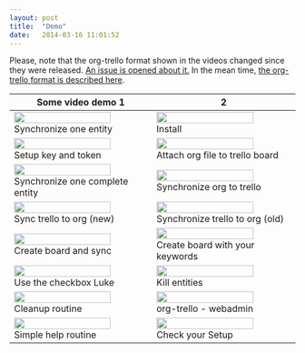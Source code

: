 ```yaml
---
layout: post
title:  "Demo"
date:   2014-03-16 11:01:52
---
```



Please, note that the org-trello format shown in the videos changed since they were released.
[An issue is opened about it.](https://github.com/org-trello/org-trello/issues/136)
In the mean time, [the org-trello format is described here](http://org-trello.github.io/usage.html#format).


Some video demo 1                                                                                             | 2
--------------------------------------------------------------------------------------------------------------|-----------------------------------------------------------------------------------
[<img style="width:85%" src="https://i1.ytimg.com/vi/ILPs74L5LFU/0.jpg" />](http://youtu.be/ILPs74L5LFU) <br /> Synchronize one entity | [<img style="width:85%" src="https://i1.ytimg.com/vi/e3NzllAHbHY/0.jpg" />](http://youtu.be/e3NzllAHbHY) <br /> Install
[<img style="width:85%" src="https://i1.ytimg.com/vi/ReUp1Wn5scc/0.jpg" />](http://youtu.be/ReUp1Wn5scc) <br /> Setup key and token    | [<img style="width:85%" src="https://i1.ytimg.com/vi/2PT8K1HG-eY/0.jpg" />](http://youtu.be/2PT8K1HG-eY) <br /> Attach org file to trello board
[<img style="width:85%" src="https://i1.ytimg.com/vi/H8DXm5BLaD0/0.jpg" />](http://youtu.be/H8DXm5BLaD0) <br /> Synchronize one complete entity | [<img style="width:85%" src="https://i1.ytimg.com/vi/d6SATWzhQhs/0.jpg" />](http://youtu.be/d6SATWzhQhs) <br /> Synchronize org to trello
[<img style="width:85%" src="https://i1.ytimg.com/vi/taIiWD-_zKY/0.jpg" />](http://youtu.be/taIiWD-_zKY) <br /> Sync trello to org (new) | [<img style="width:85%" src="https://i1.ytimg.com/vi/-ldo8gvhaTY/0.jpg" />](http://youtu.be/-ldo8gvhaTY) <br /> Synchronize trello to org (old)
[<img style="width:85%" src="https://i1.ytimg.com/vi/6k4zRm6t8ZY/0.jpg" />](http://youtu.be/6k4zRm6t8ZY) <br /> Create board and sync | [<img style="width:85%" src="https://i1.ytimg.com/vi/1UYYXjCwshs/0.jpg" />](http://youtu.be/1UYYXjCwshs) <br /> Create board with your keywords
[<img style="width:85%" src="https://i1.ytimg.com/vi/Sc9EUW67I7A/0.jpg" />](http://youtu.be/Sc9EUW67I7A) <br /> Use the checkbox Luke | [<img style="width:85%" src="https://i1.ytimg.com/vi/Cz0JikxKx4I/0.jpg" />](http://youtu.be/Cz0JikxKx4I) <br /> Kill entities
[<img style="width:85%" src="https://i1.ytimg.com/vi/Wp7BXF3m9rA/0.jpg" />](http://youtu.be/Wp7BXF3m9rA) <br /> Cleanup routine | [<img style="width:85%" src="https://i1.ytimg.com/vi/dp8S7VTwHCc/0.jpg" />](http://youtu.be/dp8S7VTwHCc) <br /> org-trello - webadmin
[<img style="width:85%" src="https://i1.ytimg.com/vi/g-lW0lDFU5Y/0.jpg" />](http://youtu.be/g-lW0lDFU5Y) <br /> Simple help routine | [<img style="width:85%" src="https://i1.ytimg.com/vi/1UYYXjCwshs/0.jpg" />](http://youtu.be/2OlmPMwtCAs) <br /> Check your Setup
